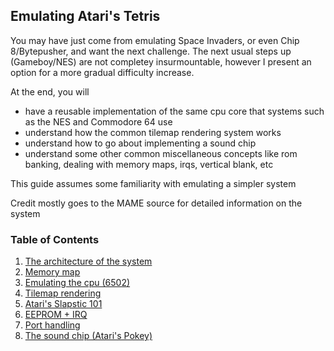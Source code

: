 ## Emulating Atari's Tetris

You may have just come from emulating Space Invaders, or even Chip 8/Bytepusher, and want the next challenge. The next usual steps up (Gameboy/NES) are not completey insurmountable, however I present an option for a more gradual difficulty increase.

At the end, you will
- have a reusable implementation of the same cpu core that systems such as the NES and Commodore 64 use
- understand how the common tilemap rendering system works
- understand how to go about implementing a sound chip
- understand some other common miscellaneous concepts like rom banking, dealing with memory maps, irqs, vertical blank, etc

This guide assumes some familiarity with emulating a simpler system

Credit mostly goes to the MAME source for detailed information on the system

### Table of Contents

1. [The architecture of the system](architecture.md)
2. [Memory map](memorymap.md)
3. [Emulating the cpu (6502)](6502.md)
4. [Tilemap rendering](rendering.md)
5. [Atari's Slapstic 101](slapstic101.md)
6. [EEPROM + IRQ](eeprom_irq.md)
7. [Port handling](port_handling.md)
8. [The sound chip (Atari's Pokey)](pokey.md)
